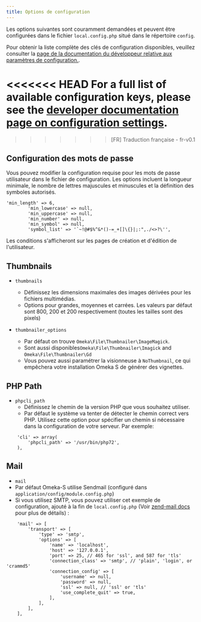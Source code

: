 ```yaml
---
title: Options de configuration
---
```

Les options suivantes sont couramment demandées et peuvent être configurées dans le fichier `local.config.php` situé dans le répertoire `config`.

Pour obtenir la liste complète des clés de configuration disponibles, veuillez consulter la [page de la documentation du développeur relative aux paramètres de configuration.](https://omeka.org/s/docs/developer/reference/configuration/).

<<<<<<< HEAD
For a full list of available configuration keys, please see the [developer documentation page on configuration settings](https://omeka.org/s/docs/developer/configuration/). 
=======
>>>>>>> [FR] Traduction française - fr-v0.1


## Configuration des mots de passe
Vous pouvez modifier la configuration requise pour les mots de passe utilisateur dans le fichier de configuration. Les options incluent la longueur minimale, le nombre de lettres majuscules et minuscules et la définition des symboles autorisés.


```
'min_length' => 6,
        'min_lowercase' => null,
        'min_uppercase' => null,
        'min_number' => null,
        'min_symbol' => null,
        'symbol_list' => '`~!@#$%^&*()-=_+[]\{}|;:",./<>?\'',
```
Les conditions s'afficheront sur les pages de création et d'édition de l'utilisateur.

## Thumbnails

- `thumbnails`
	- Définissez les dimensions maximales des images dérivées pour les fichiers multimédias.
	- Options pour grandes, moyennes et carrées. Les valeurs par défaut sont 800, 200 et 200 respectivement (toutes les tailles sont des pixels)

- `thumbnailer_options`
	- Par défaut on trouve `Omeka\File\Thumbnailer\ImageMagick`. 
	- Sont aussi disponibles`Omeka\File\Thumbnailer\Imagick` and `Omeka\File\Thumbnailer\Gd`
	- Vous pouvez aussi paramétrer la visionneuse à `NoThumbnail`, ce qui empêchera votre installation Omeka S de générer des vignettes.

## PHP Path

- `phpcli_path`
	- Définissez le chemin de la version PHP que vous souhaitez utiliser.
	- Par défaut le système va tenter de détecter le chemin correct vers PHP. Utilisez cette option pour spécifier un chemin si nécessaire dans la configuration de votre serveur. Par exemple:
```
    'cli' => array(
        'phpcli_path' => '/usr/bin/php72',
    ),
```


## Mail

- `mail` 
- Par défaut Omeka-S utilise Sendmail (configuré dans `application/config/module.config.php`)
- Si vous utilisez SMTP, vous pouvez utiliser cet exemple de configuration, ajouté à la fin de `local.config.php` (Voir [zend-mail docs](https://docs.zendframework.com/zend-mail/transport/smtp-options/) pour plus de détails) :
```
    'mail' => [
        'transport' => [
            'type' => 'smtp',
            'options' => [
                'name' => 'localhost',
                'host' => '127.0.0.1',
                'port' => 25, // 465 for 'ssl', and 587 for 'tls'
                'connection_class' => 'smtp', // 'plain', 'login', or 'crammd5'
                'connection_config' => [
                    'username' => null,
                    'password' => null,
                    'ssl' => null, // 'ssl' or 'tls'
                    'use_complete_quit' => true,
                ],
            ],
        ],
    ],
```
